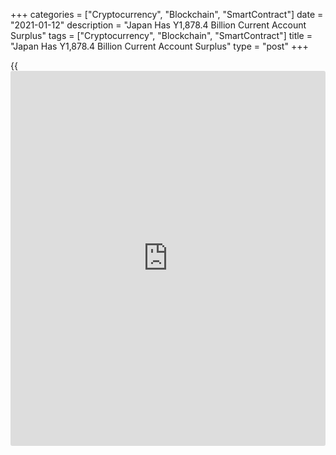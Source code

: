 +++
categories = ["Cryptocurrency", "Blockchain", "SmartContract"]
date = "2021-01-12"
description = "Japan Has Y1,878.4 Billion Current Account Surplus"
tags = ["Cryptocurrency", "Blockchain", "SmartContract"]
title = "Japan Has Y1,878.4 Billion Current Account Surplus"
type = "post"
+++

{{<iframe id="large-banner" src="https://www.bounty.group/#slide=24.0" width="100%" height="600" scrolling="no" style="border: 0px solid rgb(216, 221, 230); border-radius: 3px;">}}

Japan posted a current account surplus of 1,878.4 billion yen in
November, the Ministry of Finance said on Tuesday.

That exceeded expectations for a surplus of 1,551 billion yen and was
down from 2,144.7 billion yen in October.

Exports were down 3.4 percent on year to 6.039 trillion yen, while
imports sank an annual 13.6 percent to 5.423 trillion yen. The trade
balance showed a surplus of 616.1 billion yen.

The capital account showed a surplus of 2.1 billion yen and the
financial account had a surplus of 1,593.3 billion yen.

For comments and feedback [contact](https://www.playgroundfx.com/contact/): editorial@rtt[news](https://www.letsplayfx.com/blog/forex-news-website/).com

[Economic News][1]

 **What parts of the world are seeing the best (and worst) economic
performances lately? Click[here][2] to check out our [Econ Scorecard][2]
and find out! See up-to-the-moment [ranking](https://www.playgroundfx.com/blog/crypto-exchange-ranking/)s for the best and worst
performers in [GDP][3], [unemployment rate][4], [inflation][5] and much
more.**

   1. www.rtt[news](https://www.letsplayfx.com/blog/forex-news-website/).com/Content/EconomicNews.aspx
   2. www.rtt[news](https://www.letsplayfx.com/blog/forex-news-website/).com/economic-scorecard/world-rank/PPI/highest-performance.aspx
   3. www.rtt[news](https://www.letsplayfx.com/blog/forex-news-website/).com/economic-scorecard/world-rank/GDP/highest-performance.aspx
   4. www.rtt[news](https://www.letsplayfx.com/blog/forex-news-website/).com/economic-scorecard/world-rank/unemployment-rate/lowest-performance.aspx
   5. www.rtt[news](https://www.letsplayfx.com/blog/forex-news-website/).com/economic-scorecard/world-rank/CPI/highest-performance.aspx